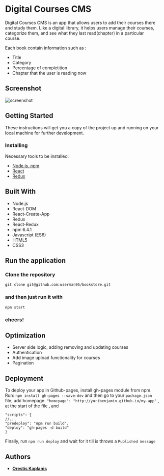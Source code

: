 # Digital Courses CMS

Digital Courses CMS is an app that allows users to add their courses there and study them. Like a digital library, it helps users manage their courses, categorize them, and see what they last read(chapter) in a particular course.

Each book contain information such as :
* Title
* Category
* Percentage of completition
* Chapter that the user is reading now

## Screenshot

![screenshot](https://github.com/userman95/bookstore/blob/master/public/Screenshot%20(162).png)

## Getting Started

These instructions will get you a copy of the project up and running on your local machine for further development.

### Installing

Necessary tools to be installed: 
* [Node.js, npm](https://www.npmjs.com/get-npm)
* [React](https://www.codecademy.com/articles/react-setup-i)
* [Redux](https://redux.js.org/introduction/installation)

## Built With

* Node.js
* React-DOM
* React-Create-App
* Redux
* React-Redux
* npm 6.4.1
* Javascript (ES6)
* HTML5
* CSS3

## Run the application
### Clone the repository
`git clone git@github.com:userman95/bookstore.git`
### and then just run it with 
`npm start`
### cheers!

## Optimization
* Server side logic, adding removing and updating courses
* Authentication
* Add image upload functionality for courses
* Pagination

## Deployment

To deploy your app in Github-pages, install gh-pages module from npm.
Run: `npm install gh-pages --save-dev` and then go to your `package.json` file,
add homepage: `"homepage": "http://yuribenjamin.github.io/my-app"` , at the start of the file , 
and 
```
"scripts": {
//...
"predeploy": "npm run build",
"deploy": "gh-pages -d build"
}
```
Finally, run `npm run deploy` and wait for it till is throws a `Published message`

## Authors

* **[Orestis Kaplanis](https://github.com/userman95)**
